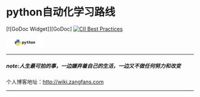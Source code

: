 # python自动化学习路线
[![GoDoc Widget]][GoDoc] [![CII Best Practices](https://bestpractices.coreinfrastructure.org/projects/569/badge)](https://bestpractices.coreinfrastructure.org/projects/569)



<img src="https://github.com/zangfans/pythonstack/blob/master/python_logo.png" width="100">

----
##### note:人生最可拍的事，一边嫌弃着自己的生活，一边又不做任何努力和改变


个人博客地址：http://wiki.zangfans.com


----










